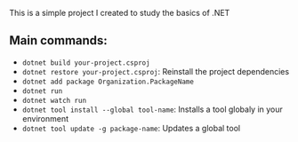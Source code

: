 This is a simple project I created to study the basics of .NET

## Main commands:

* `dotnet build your-project.csproj`
* `dotnet restore your-project.csproj`: Reinstall the project dependencies
* `dotnet add package Organization.PackageName`
* `dotnet run`
* `dotnet watch run`
* `dotnet tool install --global tool-name`: Installs a tool globaly in your environment
* `dotnet tool update -g package-name`: Updates a global tool
